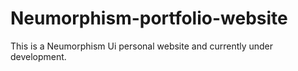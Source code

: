 # Neumorphism-portfolio-website
This is a Neumorphism Ui personal website and currently under development.
